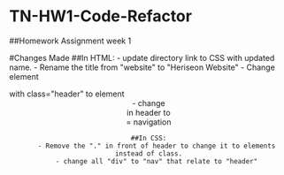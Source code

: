 # TN-HW1-Code-Refactor
##Homework Assignment week 1

#Changes Made
    ##In HTML:
        - update directory link to CSS with updated name.
        - Rename the <Head> title from "website" to "Heriseon Website"
        - Change element <div> with class="header" to element <header>
        - change <div> in header to <nav> = navigation

    ##In CSS:
        - Remove the "." in front of header to change it to elements instead of class.
        - change all "div" to "nav" that relate to "header"


